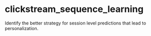 # clickstream_sequence_learning
Identify the better strategy for session level predictions that lead to personalization.
